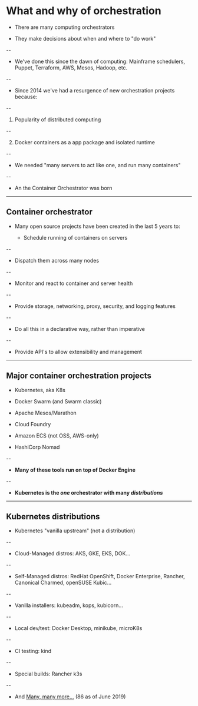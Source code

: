 # What and why of orchestration

- There are many computing orchestrators

- They make decisions about when and where to "do work"

--

- We've done this since the dawn of computing: Mainframe schedulers, Puppet, Terraform, AWS, Mesos, Hadoop, etc.

--

- Since 2014 we've had a resurgence of new orchestration projects because:

--

  1. Popularity of distributed computing

--

  2. Docker containers as a app package and isolated runtime

--

- We needed "many servers to act like one, and run many containers"

--

- An the Container Orchestrator was born

---

## Container orchestrator

- Many open source projects have been created in the last 5 years to:

  - Schedule running of containers on servers

--

  - Dispatch them across many nodes

--

  - Monitor and react to container and server health

--

  - Provide storage, networking, proxy, security, and logging features

--

  - Do all this in a declarative way, rather than imperative

--

  - Provide API's to allow extensibility and management

---

## Major container orchestration projects

- Kubernetes, aka K8s

- Docker Swarm (and Swarm classic)

- Apache Mesos/Marathon

- Cloud Foundry

- Amazon ECS (not OSS, AWS-only)

- HashiCorp Nomad


--

- **Many of these tools run on top of Docker Engine**

--

- **Kubernetes is the *one* orchestrator with many _distributions_**

---

## Kubernetes distributions

- Kubernetes "vanilla upstream" (not a distribution)

--

- Cloud-Managed distros: AKS, GKE, EKS, DOK...

--

- Self-Managed distros: RedHat OpenShift, Docker Enterprise, Rancher, Canonical Charmed, openSUSE Kubic...

--

- Vanilla installers: kubeadm, kops, kubicorn...

--

- Local dev/test: Docker Desktop, minikube, microK8s

--

- CI testing: kind

--

- Special builds: Rancher k3s

--

- And [Many, many more...](https://kubernetes.io/partners/#conformance) (86 as of June 2019)

